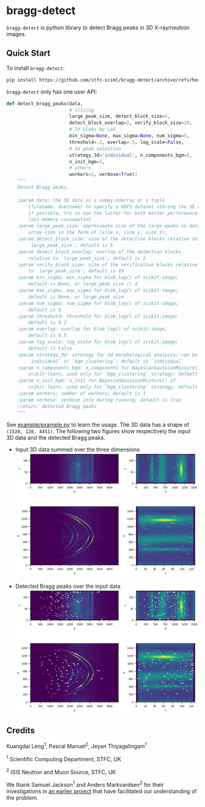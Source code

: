 # bragg-detect

`bragg-detect` is python library to detect Bragg peaks in 3D X-ray/neutron images.



## Quick Start

To install `bragg-detect`:

```bash
pip install https://github.com/stfc-sciml/bragg-detect/archive/refs/heads/master.zip
```

`bragg-detect` only has one user API:

```python
def detect_bragg_peaks(data,
                       # slicing
                       large_peak_size, detect_block_size=5,
                       detect_block_overlap=2, verify_block_size=10,
                       # 2d blobs by LoG
                       min_sigma=None, max_sigma=None, num_sigma=5,
                       threshold=.2, overlap=.5, log_scale=False,
                       # 3d peak selection
                       strategy_3d='individual', n_components_bgm=5,
                       n_init_bgm=1,
                       # others
                       workers=1, verbose=True):
    """
    Detect Bragg peaks.

    :param data: the 3D data as a numpy.ndarray or a tuple
        (filename, dsetname) to specify a HDF5 dataset storing the 3D data;
        if possible, try to use the latter for both better performance and
        less memory consumption
    :param large_peak_size: approximate size of the large peaks in data,
        array-like in the form of (size_x, size_y, size_z);
    :param detect_block_size: size of the detection blocks relative to
        `large_peak_size`; default is 5
    :param detect_block_overlap: overlap of the detection blocks
        relative to `large_peak_size`; default is 2
    :param verify_block_size: size of the verification blocks relative
        to `large_peak_size`; default is 10
    :param min_sigma: min_sigma for blob_log() of scikit-image;
        default is None, or large_peak_size // 4
    :param max_sigma: max_sigma for blob_log() of scikit-image;
        default is None, or large_peak_size
    :param num_sigma: num_sigma for blob_log() of scikit-image;
        default is 5
    :param threshold: threshold for blob_log() of scikit-image;
        default is 0.2
    :param overlap: overlap for blob_log() of scikit-image;
        default is 0.5
    :param log_scale: log_scale for blob_log() of scikit-image;
        default is False
    :param strategy_3d: strategy for 3d morphological analysis; can be
        `individual` or `bgm_clustering`; default is `individual`
    :param n_components_bgm: n_components for BayesianGaussianMixture() of
        scikit-learn, used only for `bgm_clustering` strategy; default is 5
    :param n_init_bgm: n_init for BayesianGaussianMixture() of
        scikit-learn, used only for `bgm_clustering` strategy; default is 1
    :param workers: number of workers; default is 1
    :param verbose: verbose info during running; default is True
    :return: detected Bragg peaks
    """
```

See [example/example.py](example/example.py) to learn the usage. 
The 3D data has a shape of `(1520, 128, 4451)`. The following two figures
show respectively the input 3D data and the detected Bragg peaks.


* Input 3D data summed over the three dimensions
![input](example/result/input_image.png)


* Detected Bragg peaks over the input data
![output](example/result/peaks_on_image.png)


## Credits
Kuangdai Leng<sup>1</sup>, Pascal Manuel<sup>2</sup>, Jeyan Thiyagalingam<sup>1</sup>

<sup>1</sup> Scientific Computing Department, STFC, UK

<sup>2</sup> ISIS Neutron and Muon Source, STFC, UK

We thank Samuel Jackson<sup>1</sup> and Anders Markvardsen<sup>2</sup> for their 
investigations in [an earlier project](https://github.com/ISISScientificComputing/ml-peak-finding) 
that have facilitated our understanding of the problem.
